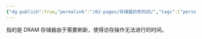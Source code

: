 ```yaml
---
{"dg-publish":true,"permalink":"/02-pages/存储器的死时间/","tags":["personal/blog","计算机组成原理"]}
---
```


指的是 DRAM 存储器由于需要刷新，使得访存操作无法进行的时间。